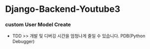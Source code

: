 # Django-Backend-Youtube3

### custom User Model Create
- TDD >> 개발 및 디버깅 시간을 엄청나게 줄일 수 있습니다. PDB(Python Debugger)